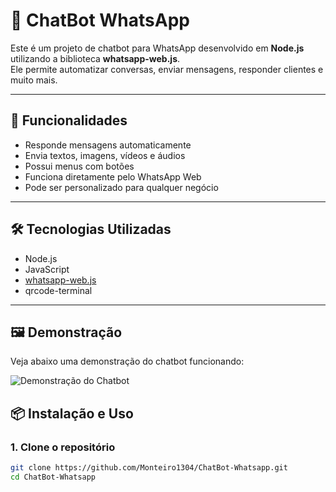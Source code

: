 # 🤖 ChatBot WhatsApp

Este é um projeto de chatbot para WhatsApp desenvolvido em **Node.js** utilizando a biblioteca **whatsapp-web.js**.  
Ele permite automatizar conversas, enviar mensagens, responder clientes e muito mais.

---

## 🚀 Funcionalidades

- Responde mensagens automaticamente
- Envia textos, imagens, vídeos e áudios
- Possui menus com botões
- Funciona diretamente pelo WhatsApp Web
- Pode ser personalizado para qualquer negócio

---

## 🛠️ Tecnologias Utilizadas

- Node.js
- JavaScript
- [whatsapp-web.js](https://github.com/pedroslopez/whatsapp-web.js)
- qrcode-terminal

---
## 🖼️ Demonstração

Veja abaixo uma demonstração do chatbot funcionando:

![Demonstração do Chatbot](videoportifolio.gif)

## 📦 Instalação e Uso

### 1. Clone o repositório

```bash
git clone https://github.com/Monteiro1304/ChatBot-Whatsapp.git
cd ChatBot-Whatsapp
